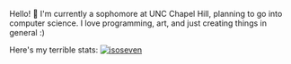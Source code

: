 Hello! :wave:
I'm currently a sophomore at UNC Chapel Hill, planning to go into computer science.
I love programming, art, and just creating things in general :)

Here's my terrible stats:
[![isoseven](https://github-readme-stats.vercel.app/api?username=isoseven)](https://github.com/anuraghazra/github-readme-stats)
